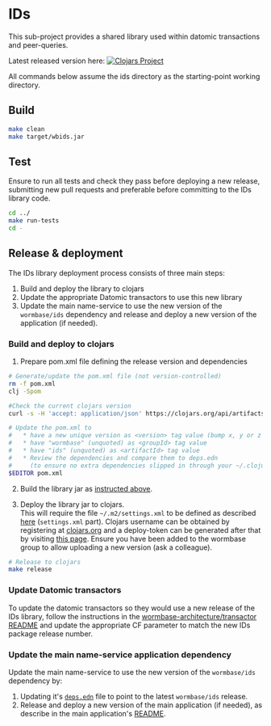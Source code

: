IDs
===

This sub-project provides a shared library used within datomic transactions and peer-queries.

Latest released version here:
[![Clojars Project](https://img.shields.io/clojars/v/wormbase/ids.svg)](https://clojars.org/wormbase/ids)

All commands below assume the ids directory as the starting-point working directory.

## Build
```bash
make clean
make target/wbids.jar
```

## Test
Ensure to run all tests and check they pass before deploying a new release, submitting new pull requests
and preferable before committing to the IDs library code.
```bash
cd ../
make run-tests
cd -
```

## Release & deployment
The IDs library deployment process consists of three main steps:
1. Build and deploy the library to clojars
2. Update the appropriate Datomic transactors to use this new library
3. Update the main name-service to use the new version of the `wormbase/ids` dependency
    and release and deploy a new version of the application (if needed).

### Build and deploy to clojars

1. Prepare pom.xml file defining the release version and dependencies
```bash
# Generate/update the pom.xml file (not version-controlled)
rm -f pom.xml
clj -Spom

#Check the current clojars version
curl -s -H 'accept: application/json' https://clojars.org/api/artifacts/wormbase/ids | jq .latest_version

# Update the pom.xml to
#   * have a new unique version as <version> tag value (bump x, y or z release nr from current version)
#   * have "wormbase" (unquoted) as <groupId> tag value
#   * have "ids" (unquoted) as <artifactId> tag value
#   * Review the dependencies and compare them to deps.edn
#     (to ensure no extra dependencies slipped in through your ~/.clojure/deps.edn file)
$EDITOR pom.xml
```

2. Build the library jar as [instructed above](#build).

3. Deploy the library jar to clojars.  
    This will require the file `~/.m2/settings.xml` to be defined as described [here](https://github.com/clojars/clojars-web/wiki/pushing#maven) (`settings.xml` part).
    Clojars username can be obtained by registering at [clojars.org](https://clojars.org)
    and a deploy-token can be generated after that by visiting [this page](https://clojars.org/tokens).
    Ensure you have been added to the wormbase group to allow uploading a new version (ask a colleague).
```bash
# Release to clojars
make release
```

### Update Datomic transactors
To update the datomic transactors so they would use a new release of the IDs library,
follow the instructions in the [wormbase-architecture/transactor README](https://github.com/WormBase/wormbase-architecture/tree/develop/transactor#templateparameter-updates-cli-update) and update the appropriate CF parameter to match the new IDs package release number.

### Update the main name-service application dependency
Update the main name-service to use the new version of the `wormbase/ids` dependency by:
 1. Updating it's [`deps.edn`](../deps.edn) file to point to the latest `wormbase/ids` release.
 2. Release and deploy a new version of the main application (if needed),
    as describe in the main application's [README](../README.md#deploying-application).
